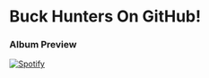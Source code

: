# Buck Hunters On GitHub!
### Album Preview
[![Spotify](https://spotify-github-readme.vercel.app/api/spotify)](https://open.spotify.com/embed/playlist/51HpUEo1ByHBwQY8FdX9aC?utm_source=generator&theme=0)